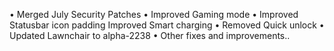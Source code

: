 • Merged July Security Patches
• Improved Gaming mode
• Improved Statusbar icon padding Improved Smart charging
• Removed Quick unlock
• Updated Lawnchair to alpha-2238
• Other fixes and improvements..
